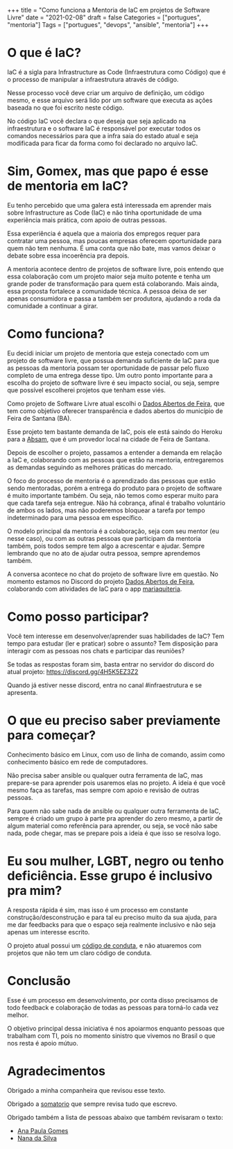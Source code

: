 +++
title = "Como funciona a Mentoria de IaC em projetos de Software Livre"
date = "2021-02-08"
draft = false
Categories = ["portugues", "mentoria"]
Tags = ["portugues", "devops", "ansible", "mentoria"]
+++

# O que é IaC?

IaC é a sigla para Infrastructure as Code (Infraestrutura como Código) que é o processo de manipular a infraestrutura através de código. 

Nesse processo você deve criar um arquivo de definição, um código mesmo, e esse arquivo será lido por um software que executa as ações baseada no que foi escrito neste código.

No código IaC você declara o que deseja que seja aplicado na infraestrutura e o software IaC é responsável por executar todos os comandos necessários para que a infra saia do estado atual e seja modificada para ficar da forma como foi declarado no arquivo IaC.

# Sim, Gomex, mas que papo é esse de mentoria em IaC?

Eu tenho percebido que uma galera está interessada em aprender mais sobre Infrastructure as Code (IaC) e não tinha oportunidade de uma experiência mais prática, com apoio de outras pessoas.

Essa experiência é aquela que a maioria dos empregos requer para contratar uma pessoa, mas poucas empresas oferecem oportunidade para quem não tem nenhuma. É uma conta que não bate, mas vamos deixar o debate sobre essa incoerência pra depois.

A mentoria acontece dentro de projetos de software livre, pois entendo que essa colaboração com um projeto maior seja muito potente e tenha um grande poder de transformação para quem está colaborando. Mais ainda, essa proposta fortalece a comunidade técnica. A pessoa deixa de ser apenas consumidora e passa a também ser produtora, ajudando a roda da comunidade a continuar a girar.

# Como funciona? 

Eu decidi iniciar um projeto de mentoria que esteja conectado com um projeto de software livre, que possua demanda suficiente de IaC para que as pessoas da mentoria possam ter oportunidade de passar pelo fluxo completo de uma entrega desse tipo. Um outro ponto importante para a escolha do projeto de software livre é seu impacto social, ou seja, sempre que possível escolherei projetos que tenham esse viés.

Como projeto de Software Livre atual escolhi o [Dados Abertos de Feira](https://www.dadosabertosdefeira.com.br), que tem como objetivo oferecer transparência e dados abertos do município de Feira de Santana (BA).

Esse projeto tem bastante demanda de IaC, pois ele está saindo do Heroku para a [Absam](https://absam.io/), que é um provedor local na cidade de Feira de Santana.

Depois de escolher o projeto, passamos a entender a demanda em relação a IaC e, colaborando com as pessoas que estão na mentoria, entregaremos as demandas seguindo as melhores práticas do mercado.

O foco do processo de mentoria é o aprendizado das pessoas que estão sendo mentoradas, porém a entrega do produto para o projeto de software é muito importante também. Ou seja, não temos como esperar muito para que cada tarefa seja entregue. Não há cobrança, afinal é trabalho voluntário de ambos os lados, mas não poderemos bloquear a tarefa por tempo indeterminado para uma pessoa em específico.

O modelo principal da mentoria é a colaboração, seja com seu mentor (eu nesse caso), ou com as outras pessoas que participam da mentoria também, pois todos sempre tem algo a acrescentar e ajudar. Sempre lembrando que no ato de ajudar outra pessoa, sempre aprendemos também.

A conversa acontece no chat do projeto de software livre em questão. No momento estamos no Discord do projeto [Dados Abertos de Feira](https://www.dadosabertosdefeira.com.br), colaborando com atividades de IaC para o app [mariaquiteria](https://github.com/DadosAbertosDeFeira/maria-quiteria).

# Como posso participar? 

Você tem interesse em desenvolver/aprender suas habilidades de IaC? 
Tem tempo para estudar (ler e praticar) sobre o assunto? 
Tem disposição para interagir com as pessoas nos chats e participar das reuniões? 

Se todas as respostas foram sim, basta entrar no servidor do discord do atual projeto: https://discord.gg/4H5K5EZ3Z2

Quando já estiver nesse discord, entra no canal #infraestrutura e se apresenta. 

# O que eu preciso saber previamente para começar?

Conhecimento básico em Linux, com uso de linha de comando, assim como conhecimento básico em rede de computadores. 

Não precisa saber ansible ou qualquer outra ferramenta de IaC, mas prepare-se para aprender pois usaremos elas no projeto. A ideia é que você mesmo faça as tarefas, mas sempre com apoio e revisão de outras pessoas. 

Para quem não sabe nada de ansible ou qualquer outra ferramenta de IaC, sempre é criado um grupo à parte pra aprender do zero mesmo, a partir de algum material como referência para aprender, ou seja, se você não sabe nada, pode chegar, mas se prepare pois a ideia é que isso se resolva logo.

# Eu sou mulher, LGBT, negro ou tenho deficiência. Esse grupo é inclusivo pra mim? 

A resposta rápida é sim, mas isso é um processo em constante construção/desconstrução e para tal eu preciso muito da sua ajuda, para me dar feedbacks para que o espaço seja realmente inclusivo e não seja apenas um interesse escrito.

O projeto atual possui um [código de conduta](https://github.com/DadosAbertosDeFeira/guias/blob/main/CODIGO_DE_CONDUTA.md), e não atuaremos com projetos que não tem um claro código de conduta.


# Conclusão

Esse é um processo em desenvolvimento, por conta disso precisamos de todo feedback e colaboração de todas as pessoas para torná-lo cada vez melhor. 

O objetivo principal dessa iniciativa é nos apoiarmos enquanto pessoas que trabalham com TI, pois no momento sinistro que vivemos no Brasil o que nos resta é apoio mútuo. 

# Agradecimentos 

Obrigado a minha companheira que revisou esse texto.

Obrigado a [somatorio](https://twitter.com/somatorio) que sempre revisa tudo que escrevo.

Obrigado também a lista de pessoas abaixo que também revisaram o texto:

 - [Ana Paula Gomes](https://twitter.com/AnaPaulaGomess)
 - [Nana da Silva](https://twitter.com/shebangbash)
